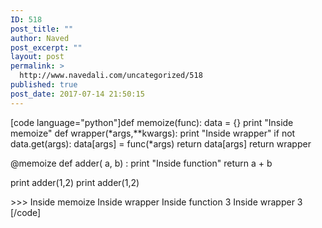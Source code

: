 ```yaml
---
ID: 518
post_title: ""
author: Naved
post_excerpt: ""
layout: post
permalink: >
  http://www.navedali.com/uncategorized/518
published: true
post_date: 2017-07-14 21:50:15
---
```

[code language="python"]def memoize(func):
    data  = {}
    print &quot;Inside memoize&quot;
    def wrapper(*args,**kwargs):
         print &quot;Inside wrapper&quot;
         if not data.get(args):
             data[args] = func(*args)
         return data[args]
    return wrapper

@memoize
def adder( a, b) :
    print &quot;Inside function&quot;
    return a + b

print adder(1,2)
print adder(1,2)

&gt;&gt;&gt;
Inside memoize
Inside wrapper
Inside function
3
Inside wrapper
3
[/code]